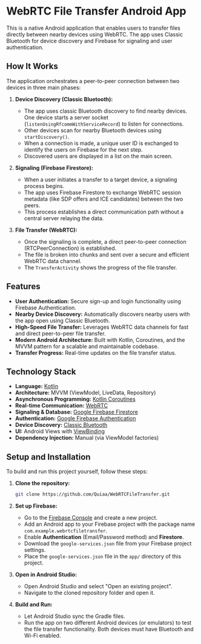# WebRTC File Transfer Android App

This is a native Android application that enables users to transfer files directly between nearby devices using WebRTC. The app uses Classic Bluetooth for device discovery and Firebase for signaling and user authentication.

## How It Works

The application orchestrates a peer-to-peer connection between two devices in three main phases:

1.  **Device Discovery (Classic Bluetooth):**
    *   The app uses classic Bluetooth discovery to find nearby devices. One device starts a server socket (`listenUsingRfcommWithServiceRecord`) to listen for connections.
    *   Other devices scan for nearby Bluetooth devices using `startDiscovery()`.
    *   When a connection is made, a unique user ID is exchanged to identify the users on Firebase for the next step.
    *   Discovered users are displayed in a list on the main screen.

2.  **Signaling (Firebase Firestore):**
    *   When a user initiates a transfer to a target device, a signaling process begins.
    *   The app uses Firebase Firestore to exchange WebRTC session metadata (like SDP offers and ICE candidates) between the two peers.
    *   This process establishes a direct communication path without a central server relaying the data.

3.  **File Transfer (WebRTC):**
    *   Once the signaling is complete, a direct peer-to-peer connection (RTCPeerConnection) is established.
    *   The file is broken into chunks and sent over a secure and efficient WebRTC data channel.
    *   The `TransferActivity` shows the progress of the file transfer.

## Features

*   **User Authentication:** Secure sign-up and login functionality using Firebase Authentication.
*   **Nearby Device Discovery:** Automatically discovers nearby users with the app open using Classic Bluetooth.
*   **High-Speed File Transfer:** Leverages WebRTC data channels for fast and direct peer-to-peer file transfer.
*   **Modern Android Architecture:** Built with Kotlin, Coroutines, and the MVVM pattern for a scalable and maintainable codebase.
*   **Transfer Progress:** Real-time updates on the file transfer status.

## Technology Stack

*   **Language:** [Kotlin](https://kotlinlang.org/)
*   **Architecture:** MVVM (ViewModel, LiveData, Repository)
*   **Asynchronous Programming:** [Kotlin Coroutines](https://kotlinlang.org/docs/coroutines-overview.html)
*   **Real-time Communication:** [WebRTC](https://webrtc.org/)
*   **Signaling & Database:** [Google Firebase Firestore](https://firebase.google.com/docs/firestore)
*   **Authentication:** [Google Firebase Authentication](https://firebase.google.com/docs/auth)
*   **Device Discovery:** [Classic Bluetooth](https://developer.android.com/guide/topics/connectivity/bluetooth)
*   **UI:** Android Views with [ViewBinding](https://developer.android.com/topic/libraries/view-binding)
*   **Dependency Injection:** Manual (via ViewModel factories)

## Setup and Installation

To build and run this project yourself, follow these steps:

1.  **Clone the repository:**
    ```bash
    git clone https://github.com/Quiaa/WebRTCFileTransfer.git
    ```

2.  **Set up Firebase:**
    *   Go to the [Firebase Console](https://console.firebase.google.com/) and create a new project.
    *   Add an Android app to your Firebase project with the package name `com.example.webrtcfiletransfer`.
    *   Enable **Authentication** (Email/Password method) and **Firestore**.
    *   Download the `google-services.json` file from your Firebase project settings.
    *   Place the `google-services.json` file in the `app/` directory of this project.

3.  **Open in Android Studio:**
    *   Open Android Studio and select "Open an existing project".
    *   Navigate to the cloned repository folder and open it.

4.  **Build and Run:**
    *   Let Android Studio sync the Gradle files.
    *   Run the app on two different Android devices (or emulators) to test the file transfer functionality. Both devices must have Bluetooth and Wi-Fi enabled.
